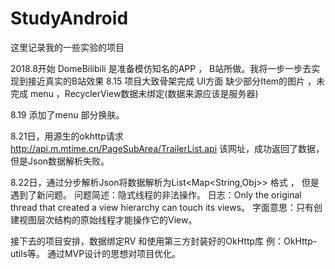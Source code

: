 # StudyAndroid

  这里记录我的一些实验的项目
  
  2018.8开始 DomeBilibili  是准备模仿知名的APP ， B站所做。我将一步一步去实现到接近真实的B站效果
  8.15 项目大致骨架完成 UI方面 缺少部分Item的图片 ，未完成 menu ，RecyclerView数据未绑定(数据来源应该是服务器) 
  
  8.19 添加了menu 部分换肤。

  8.21日，用源生的okhttp请求 http://api.m.mtime.cn/PageSubArea/TrailerList.api 该网址，成功返回了数据，但是Json数据解析失败。
  
  8.22日，通过分步解析Json将数据解析为List<Map<String,Obj>> 格式 ， 但是遇到了新问题。
  问题简述：隐式线程的非法操作。
  日志：Only the original thread that created a view hierarchy can touch its views。
  字面意思：只有创建视图层次结构的原始线程才能操作它的View。
  
  接下去的项目安排，数据绑定RV 和使用第三方封装好的OkHttp库 例：OkHttp-utils等。
  通过MVP设计的思想对项目优化。
